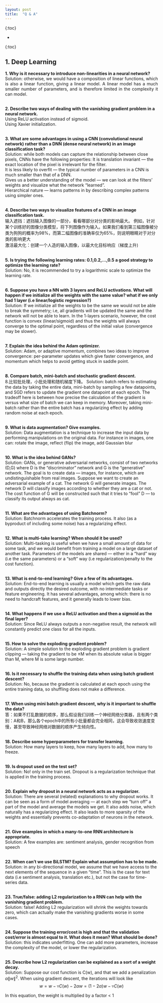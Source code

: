 ```yaml
---
layout: post
title:  "Q & A"
---
```

<script type="text/x-mathjax-config">
MathJax.Hub.Config({
  tex2jax: {
    inlineMath: [['$','$'], ['\\(','\\)']],
    processEscapes: true
  }
});
</script>
<script src="https://cdnjs.cloudflare.com/ajax/libs/mathjax/2.7.0/MathJax.js?config=TeX-AMS-MML_HTMLorMML" type="text/javascript"></script>


{:toc}

* 
{:toc}


<style>
table {
  border-collapse: collapse;
  border: 1px solid black;
  margin: 0 auto;
} 

th,td {
  border: 1px solid black;
  text-align: center;
  padding: 20px;
}

table.a {
  table-layout: auto;
  width: 180px;  
}

table.b {
  table-layout: fixed;
  width: 600px;  
}

table.c {
  table-layout: auto;
  width: 100%;  
}

table.d {
  table-layout: fixed;
  width: 100%;  
}
</style>


## 1. Deep Learning
<p align="justify">
<b>1. Why is it necessary to introduce non-linearities in a neural network?</b><br>
Solution: otherwise, we would have a composition of linear functions, which is also a linear function, giving a linear model. A linear model has a much smaller number of parameters, and is therefore limited in the complexity it can model.<br><br>

<b>2. Describe two ways of dealing with the vanishing gradient problem in a neural network.</b><br>
Using ReLU activation instead of sigmoid.<br>
Using Xavier initialization.<br><br>

<b>3. What are some advantages in using a CNN (convolutional neural network) rather than a DNN (dense neural network) in an image classification task?</b><br>
Solution: while both models can capture the relationship between close pixels, CNNs have the following properties:
It is translation invariant — the exact location of the pixel is irrelevant for the filter.<br>
It is less likely to overfit — the typical number of parameters in a CNN is much smaller than that of a DNN.<br>
Gives us a better understanding of the model — we can look at the filters’ weights and visualize what the network “learned”.<br>
Hierarchical nature — learns patterns in by describing complex patterns using simpler ones.<br><br>

<b>4. Describe two ways to visualize features of a CNN in an image classification task.</b><br>
输入遮挡：遮挡输入图像的一部分，看看哪部分对分类的影响最大。 例如，针对某个训练好的图像分类模型，将下列图像作为输入。如果我们看到第三幅图像被分类为狗狗的概率为98%，而第二幅图像的准确率仅为65%，则说明眼睛对于对分类的影响更大<br>
激活最大化：创建一个人造的输入图像，以最大化目标响应（梯度上升)<br><br>

<b>5. Is trying the following learning rates: 0.1,0.2,…,0.5 a good strategy to optimize the learning rate?</b><br>
Solution: No, it is recommended to try a logarithmic scale to optimize the learning rate.<br><br>

<b>6. Suppose you have a NN with 3 layers and ReLU activations. What will happen if we initialize all the weights with the same value? what if we only had 1 layer (i.e linear/logistic regression?)</b><br>
Solution: If we initialize all the weights to be the same we would not be able to break the symmetry; i.e, all gradients will be updated the same and the network will not be able to learn. In the 1-layers scenario, however, the cost function is convex (linear/sigmoid) and thus the weights will always converge to the optimal point, regardless of the initial value (convergence may be slower).<br><br>

<b>7. Explain the idea behind the Adam optimizer.</b><br>
Solution: Adam, or adaptive momentum, combines two ideas to improve convergence: per-parameter updates which give faster convergence, and momentum which helps to avoid getting stuck in saddle point.<br><br>

<b>8. Compare batch, mini-batch and stochastic gradient descent.</b><br>
8.比较批处理，小批处理和随机梯度下降。
Solution: batch refers to estimating the data by taking the entire data, mini-batch by sampling a few datapoints, and SGD refers to update the gradient one datapoint at each epoch. The tradeoff here is between how precise the calculation of the gradient is versus what size of batch we can keep in memory. Moreover, taking mini-batch rather than the entire batch has a regularizing effect by adding random noise at each epoch.<br><br>

<b>9. What is data augmentation? Give examples.</b><br>
Solution: Data augmentation is a technique to increase the input data by performing manipulations on the original data. For instance in images, one can: rotate the image, reflect (flip) the image, add Gaussian blur<br><br>

<b>10. What is the idea behind GANs?</b><br>
Solution: GANs, or generative adversarial networks, consist of two networks (D,G) where D is the “discriminator” network and G is the “generative” network. The goal is to create data — images, for instance, which are undistinguishable from real images. Suppose we want to create an adversarial example of a cat. The network G will generate images. The network D will classify images according to whether they are a cat or not. The cost function of G will be constructed such that it tries to “fool” D — to classify its output always as cat.<br><br>

<b>11. What are the advantages of using Batchnorm?</b><br>
Solution: Batchnorm accelerates the training process. It also (as a byproduct of including some noise) has a regularizing effect.<br><br>

<b>12. What is multi-take learning? When should it be used?</b><br>
Solution: Multi-tasking is useful when we have a small amount of data for some task, and we would benefit from training a model on a large dataset of another task. Parameters of the models are shared — either in a “hard” way (i.e the same parameters) or a “soft” way (i.e regularization/penalty to the cost function).<br><br>

<b>13. What is end-to-end learning? Give a few of its advantages.</b><br>
Solution: End-to-end learning is usually a model which gets the raw data and outputs directly the desired outcome, with no intermediate tasks or feature engineering. It has several advantages, among which: there is no need to handcraft features, and it generally leads to lower bias.<br><br>

<b>14. What happens if we use a ReLU activation and then a sigmoid as the final layer?</b><br>
Solution: Since ReLU always outputs a non-negative result, the network will constantly predict one class for all the inputs.<br><br>

<b>15. How to solve the exploding gradient problem?</b><br>
Solution: A simple solution to the exploding gradient problem is gradient clipping — taking the gradient to be ±M when its absolute value is bigger than M, where M is some large number.<br><br>

<b>16. Is it necessary to shuffle the training data when using batch gradient descent?</b><br>
Solution: No, because the gradient is calculated at each epoch using the entire training data, so shuffling does not make a difference.<br><br>

<b>17. When using mini batch gradient descent, why is it important to shuffle the data?</b><br>
答：如果不打乱数据的顺序，那么假设我们训练一个神经网络分类器，且有两个类别：A和B，那么各个epoch中的所有小批量都会完全相同，这会导致收敛速度变慢，甚至导致神经网络对数据的顺序产生倾向性。<br><br>

<b>18. Describe some hyperparameters for transfer learning.</b><br>
Solution: How many layers to keep, how many layers to add, how many to freeze.<br><br>

<b>19. Is dropout used on the test set?</b><br>
Solution: No! only in the train set. Dropout is a regularization technique that is applied in the training process.<br><br>

<b>20. Explain why dropout in a neural network acts as a regularizer.</b><br>
Solution: There are several (related) explanations to why dropout works. It can be seen as a form of model averaging — at each step we “turn off” a part of the model and average the models we get. It also adds noise, which naturally has a regularizing effect. It also leads to more sparsity of the weights and essentially prevents co-adaptation of neurons in the network.<br><br>

<b>21. Give examples in which a many-to-one RNN architecture is appropriate.</b><br>
Solution: A few examples are: sentiment analysis, gender recognition from speech<br><br>

<b>22. When can’t we use BiLSTM? Explain what assumption has to be made.</b><br>
Solution: in any bi-directional model, we assume that we have access to the next elements of the sequence in a given “time”. This is the case for text data (i.e sentiment analysis, translation etc.), but not the case for time-series data.<br><br>

<b>23. True/false: adding L2 regularization to a RNN can help with the vanishing gradient problem.</b><br>
Solution: false! Adding L2 regularization will shrink the weights towards zero, which can actually make the vanishing gradients worse in some cases.<br><br>

<b>24. Suppose the training error/cost is high and that the validation cost/error is almost equal to it. What does it mean? What should be done?</b><br>
Solution: this indicates underfitting. One can add more parameters, increase the complexity of the model, or lower the regularization.<br><br>

<b>25. Describe how L2 regularization can be explained as a sort of a weight decay.</b><br>
Solution: Suppose our cost function is C(w), and that we add a penalization $\alpha \left \| w \right \|^{2}$. When using gradient descent, the iterations will look like
$$w = w - \triangledown C(w) - 2\alpha w = (1-2\alpha)w -\triangledown C(w)$$

In this equation, the weight is multiplied by a factor < 1<br><br>
</p>
